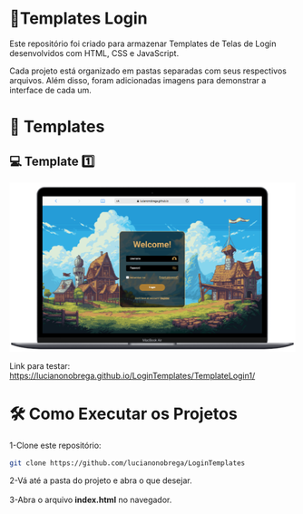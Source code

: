 # 📌Templates Login

Este repositório foi criado para armazenar Templates de Telas de Login desenvolvidos com HTML, CSS e JavaScript.

Cada projeto está organizado em pastas separadas com seus respectivos arquivos. Além disso, foram adicionadas imagens para demonstrar a interface de cada um.

# 📂 Templates

## 💻 Template 1️⃣

![TemplateLogin1](imagensTemplates/template1-imagem.PNG)<br>

Link para testar: <a target="_blank">https://lucianonobrega.github.io/LoginTemplates/TemplateLogin1/<a/>

# 🛠️ Como Executar os Projetos
1-Clone este repositório:
```bash
git clone https://github.com/lucianonobrega/LoginTemplates
```
2-Vá até a pasta do projeto e abra o que desejar.<br><br>
3-Abra o arquivo **index.html** no navegador.
